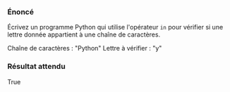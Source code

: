 ### Énoncé

Écrivez un programme Python qui utilise l'opérateur ```in``` pour vérifier si une lettre donnée appartient à une chaîne de caractères.

Chaîne de caractères : "Python"
Lettre à vérifier : "y"

### Résultat attendu 

True
